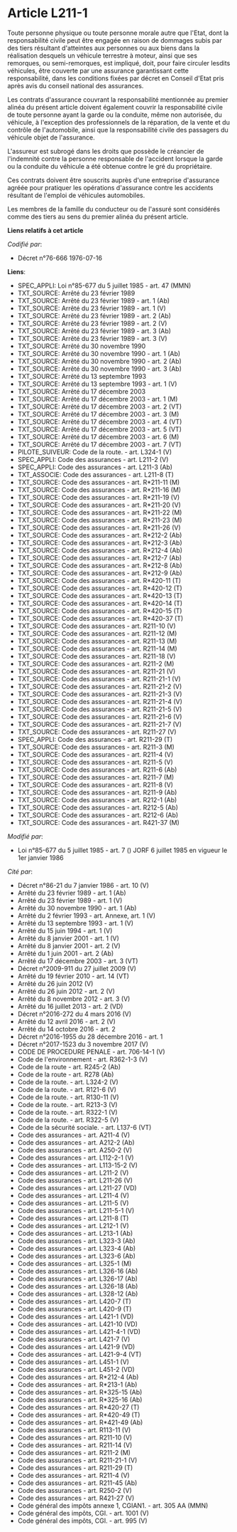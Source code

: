 # Article L211-1

Toute personne physique ou toute personne morale autre que l'Etat, dont la responsabilité civile peut être engagée en raison
de dommages subis par des tiers résultant d'atteintes aux personnes ou aux biens dans la réalisation desquels un véhicule
terrestre à moteur, ainsi que ses remorques, ou semi-remorques, est impliqué, doit, pour faire circuler lesdits véhicules,
être couverte par une assurance garantissant cette responsabilité, dans les conditions fixées par décret en Conseil d'Etat
pris après avis du conseil national des assurances.

Les contrats d'assurance couvrant la responsabilité mentionnée au premier alinéa du présent article doivent également couvrir
la responsabilité civile de toute personne ayant la garde ou la conduite, même non autorisée, du véhicule, à l'exception des
professionnels de la réparation, de la vente et du contrôle de l'automobile, ainsi que la responsabilité civile des passagers
du véhicule objet de l'assurance.

L'assureur est subrogé dans les droits que possède le créancier de l'indemnité contre la personne responsable de l'accident
lorsque la garde ou la conduite du véhicule a été obtenue contre le gré du propriétaire.

Ces contrats doivent être souscrits auprès d'une entreprise d'assurance agréée pour pratiquer les opérations d'assurance
contre les accidents résultant de l'emploi de véhicules automobiles.

Les membres de la famille du conducteur ou de l'assuré sont considérés comme des tiers au sens du premier alinéa du présent
article.

**Liens relatifs à cet article**

_Codifié par_:

  - Décret n°76-666 1976-07-16

**Liens**:

  - SPEC_APPLI: Loi n°85-677 du 5 juillet 1985 - art. 47 (MMN)
  - TXT_SOURCE: Arrêté du 23 février 1989
  - TXT_SOURCE: Arrêté du 23 février 1989 - art. 1 (Ab)
  - TXT_SOURCE: Arrêté du 23 février 1989 - art. 1 (V)
  - TXT_SOURCE: Arrêté du 23 février 1989 - art. 2 (Ab)
  - TXT_SOURCE: Arrêté du 23 février 1989 - art. 2 (V)
  - TXT_SOURCE: Arrêté du 23 février 1989 - art. 3 (Ab)
  - TXT_SOURCE: Arrêté du 23 février 1989 - art. 3 (V)
  - TXT_SOURCE: Arrêté du 30 novembre 1990
  - TXT_SOURCE: Arrêté du 30 novembre 1990 - art. 1 (Ab)
  - TXT_SOURCE: Arrêté du 30 novembre 1990 - art. 2 (Ab)
  - TXT_SOURCE: Arrêté du 30 novembre 1990 - art. 3 (Ab)
  - TXT_SOURCE: Arrêté du 13 septembre 1993
  - TXT_SOURCE: Arrêté du 13 septembre 1993 - art. 1 (V)
  - TXT_SOURCE: Arrêté du 17 décembre 2003
  - TXT_SOURCE: Arrêté du 17 décembre 2003 - art. 1 (M)
  - TXT_SOURCE: Arrêté du 17 décembre 2003 - art. 2 (VT)
  - TXT_SOURCE: Arrêté du 17 décembre 2003 - art. 3 (M)
  - TXT_SOURCE: Arrêté du 17 décembre 2003 - art. 4 (VT)
  - TXT_SOURCE: Arrêté du 17 décembre 2003 - art. 5 (VT)
  - TXT_SOURCE: Arrêté du 17 décembre 2003 - art. 6 (M)
  - TXT_SOURCE: Arrêté du 17 décembre 2003 - art. 7 (VT)
  - PILOTE_SUIVEUR: Code de la route. - art. L324-1 (V)
  - SPEC_APPLI: Code des assurances - art. L211-2 (V)
  - SPEC_APPLI: Code des assurances - art. L211-3 (Ab)
  - TXT_ASSOCIE: Code des assurances - art. L211-8 (T)
  - TXT_SOURCE: Code des assurances - art. R*211-11 (M)
  - TXT_SOURCE: Code des assurances - art. R*211-16 (M)
  - TXT_SOURCE: Code des assurances - art. R*211-19 (V)
  - TXT_SOURCE: Code des assurances - art. R*211-20 (V)
  - TXT_SOURCE: Code des assurances - art. R*211-22 (M)
  - TXT_SOURCE: Code des assurances - art. R*211-23 (M)
  - TXT_SOURCE: Code des assurances - art. R*211-26 (V)
  - TXT_SOURCE: Code des assurances - art. R*212-2 (Ab)
  - TXT_SOURCE: Code des assurances - art. R*212-3 (Ab)
  - TXT_SOURCE: Code des assurances - art. R*212-4 (Ab)
  - TXT_SOURCE: Code des assurances - art. R*212-7 (Ab)
  - TXT_SOURCE: Code des assurances - art. R*212-8 (Ab)
  - TXT_SOURCE: Code des assurances - art. R*212-9 (Ab)
  - TXT_SOURCE: Code des assurances - art. R*420-11 (T)
  - TXT_SOURCE: Code des assurances - art. R*420-12 (T)
  - TXT_SOURCE: Code des assurances - art. R*420-13 (T)
  - TXT_SOURCE: Code des assurances - art. R*420-14 (T)
  - TXT_SOURCE: Code des assurances - art. R*420-15 (T)
  - TXT_SOURCE: Code des assurances - art. R*420-37 (T)
  - TXT_SOURCE: Code des assurances - art. R211-10 (V)
  - TXT_SOURCE: Code des assurances - art. R211-12 (M)
  - TXT_SOURCE: Code des assurances - art. R211-13 (M)
  - TXT_SOURCE: Code des assurances - art. R211-14 (M)
  - TXT_SOURCE: Code des assurances - art. R211-18 (V)
  - TXT_SOURCE: Code des assurances - art. R211-2 (M)
  - TXT_SOURCE: Code des assurances - art. R211-21 (V)
  - TXT_SOURCE: Code des assurances - art. R211-21-1 (V)
  - TXT_SOURCE: Code des assurances - art. R211-21-2 (V)
  - TXT_SOURCE: Code des assurances - art. R211-21-3 (V)
  - TXT_SOURCE: Code des assurances - art. R211-21-4 (V)
  - TXT_SOURCE: Code des assurances - art. R211-21-5 (V)
  - TXT_SOURCE: Code des assurances - art. R211-21-6 (V)
  - TXT_SOURCE: Code des assurances - art. R211-21-7 (V)
  - TXT_SOURCE: Code des assurances - art. R211-27 (V)
  - SPEC_APPLI: Code des assurances - art. R211-29 (T)
  - TXT_SOURCE: Code des assurances - art. R211-3 (M)
  - TXT_SOURCE: Code des assurances - art. R211-4 (V)
  - TXT_SOURCE: Code des assurances - art. R211-5 (V)
  - TXT_SOURCE: Code des assurances - art. R211-6 (Ab)
  - TXT_SOURCE: Code des assurances - art. R211-7 (M)
  - TXT_SOURCE: Code des assurances - art. R211-8 (V)
  - TXT_SOURCE: Code des assurances - art. R211-9 (Ab)
  - TXT_SOURCE: Code des assurances - art. R212-1 (Ab)
  - TXT_SOURCE: Code des assurances - art. R212-5 (Ab)
  - TXT_SOURCE: Code des assurances - art. R212-6 (Ab)
  - TXT_SOURCE: Code des assurances - art. R421-37 (M)

_Modifié par_:

  - Loi n°85-677 du 5 juillet 1985 - art. 7 () JORF 6 juillet 1985 en vigueur le 1er janvier 1986

_Cité par_:

  - Décret n°86-21 du 7 janvier 1986 - art. 10 (V)
  - Arrêté du 23 février 1989 - art. 1 (Ab)
  - Arrêté du 23 février 1989 - art. 1 (V)
  - Arrêté du 30 novembre 1990 - art. 1 (Ab)
  - Arrêté du 2 février 1993 - art. Annexe, art. 1 (V)
  - Arrêté du 13 septembre 1993 - art. 1 (V)
  - Arrêté du 15 juin 1994 - art. 1 (V)
  - Arrêté du 8 janvier 2001 - art. 1 (V)
  - Arrêté du 8 janvier 2001 - art. 2 (V)
  - Arrêté du 1 juin 2001 - art. 2 (Ab)
  - Arrêté du 17 décembre 2003 - art. 3 (VT)
  - Décret n°2009-911 du 27 juillet 2009 (V)
  - Arrêté du 19 février 2010 - art. 14 (VT)
  - Arrêté du 26 juin 2012 (V)
  - Arrêté du 26 juin 2012 - art. 2 (V)
  - Arrêté du 8 novembre 2012 - art. 3 (V)
  - Arrêté du 16 juillet 2013 - art. 2 (VD)
  - Décret n°2016-272 du 4 mars 2016 (V)
  - Arrêté du 12 avril 2016 - art. 2 (V)
  - Arrêté du 14 octobre 2016 - art. 2
  - Décret n°2016-1955 du 28 décembre 2016 - art. 1
  - Décret n°2017-1523 du 3 novembre 2017 (V)
  - CODE DE PROCEDURE PENALE - art. 706-14-1 (V)
  - Code de l'environnement - art. R362-1-3 (V)
  - Code de la route - art. R245-2 (Ab)
  - Code de la route - art. R278 (Ab)
  - Code de la route. - art. L324-2 (V)
  - Code de la route. - art. R121-6 (V)
  - Code de la route. - art. R130-11 (V)
  - Code de la route. - art. R213-3 (V)
  - Code de la route. - art. R322-1 (V)
  - Code de la route. - art. R322-5 (V)
  - Code de la sécurité sociale. - art. L137-6 (VT)
  - Code des assurances - art. A211-4 (V)
  - Code des assurances - art. A212-2 (Ab)
  - Code des assurances - art. A250-2 (V)
  - Code des assurances - art. L112-2-1 (V)
  - Code des assurances - art. L113-15-2 (V)
  - Code des assurances - art. L211-2 (V)
  - Code des assurances - art. L211-26 (V)
  - Code des assurances - art. L211-27 (VD)
  - Code des assurances - art. L211-4 (V)
  - Code des assurances - art. L211-5 (V)
  - Code des assurances - art. L211-5-1 (V)
  - Code des assurances - art. L211-8 (T)
  - Code des assurances - art. L212-1 (V)
  - Code des assurances - art. L213-1 (Ab)
  - Code des assurances - art. L323-3 (Ab)
  - Code des assurances - art. L323-4 (Ab)
  - Code des assurances - art. L323-6 (Ab)
  - Code des assurances - art. L325-1 (M)
  - Code des assurances - art. L326-16 (Ab)
  - Code des assurances - art. L326-17 (Ab)
  - Code des assurances - art. L326-18 (Ab)
  - Code des assurances - art. L328-12 (Ab)
  - Code des assurances - art. L420-7 (T)
  - Code des assurances - art. L420-9 (T)
  - Code des assurances - art. L421-1 (VD)
  - Code des assurances - art. L421-10 (VD)
  - Code des assurances - art. L421-4-1 (VD)
  - Code des assurances - art. L421-7 (V)
  - Code des assurances - art. L421-9 (VD)
  - Code des assurances - art. L421-9-4 (VT)
  - Code des assurances - art. L451-1 (V)
  - Code des assurances - art. L451-2 (VD)
  - Code des assurances - art. R*212-4 (Ab)
  - Code des assurances - art. R*213-1 (Ab)
  - Code des assurances - art. R*325-15 (Ab)
  - Code des assurances - art. R*325-16 (Ab)
  - Code des assurances - art. R*420-27 (T)
  - Code des assurances - art. R*420-49 (T)
  - Code des assurances - art. R*421-49 (Ab)
  - Code des assurances - art. R113-11 (V)
  - Code des assurances - art. R211-10 (V)
  - Code des assurances - art. R211-14 (V)
  - Code des assurances - art. R211-2 (M)
  - Code des assurances - art. R211-21-1 (V)
  - Code des assurances - art. R211-29 (T)
  - Code des assurances - art. R211-4 (V)
  - Code des assurances - art. R211-45 (Ab)
  - Code des assurances - art. R250-2 (V)
  - Code des assurances - art. R421-27 (V)
  - Code général des impôts annexe 1, CGIAN1. - art. 305 AA (MMN)
  - Code général des impôts, CGI. - art. 1001 (V)
  - Code général des impôts, CGI. - art. 995 (V)
